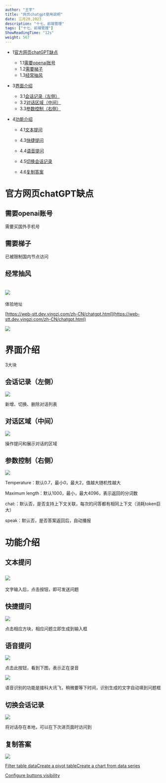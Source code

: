 ```yaml
---
author: "王宇"
title: "网页chatgpt使用说明"
date: 三月20,2023
description: "十七、前端管理"
tags: ["十七、前端管理"]
ShowReadingTime: "12s"
weight: 567
---
```

*   1[官方网页chatGPT缺点](#id-网页chatgpt使用说明-官方网页chatGPT缺点)
    *   1.1[需要openai账号](#id-网页chatgpt使用说明-需要openai账号)
    *   1.2[需要梯子](#id-网页chatgpt使用说明-需要梯子)
    *   1.3[经常抽风](#id-网页chatgpt使用说明-经常抽风)

*   3[界面介绍](#id-网页chatgpt使用说明-界面介绍)
    *   3.1[会话记录（左侧）](#id-网页chatgpt使用说明-会话记录（左侧）)
    *   3.2[对话区域（中间）](#id-网页chatgpt使用说明-对话区域（中间）)
    *   3.3[参数控制（右侧）](#id-网页chatgpt使用说明-参数控制（右侧）)
*   4[功能介绍](#id-网页chatgpt使用说明-功能介绍)
    *   4.1[文本提问](#id-网页chatgpt使用说明-文本提问)
    
    *   4.3[快捷提问](#id-网页chatgpt使用说明-快捷提问)
    *   4.4[语音提问](#id-网页chatgpt使用说明-语音提问)
    *   4.5[切换会话记录](#id-网页chatgpt使用说明-切换会话记录)
    *   4.6[复制答案](#id-网页chatgpt使用说明-复制答案)

  

官方网页chatGPT缺点
=============

  

需要openai账号
----------

需要买国外手机号

需要梯子
----

已被限制国内节点访问

经常抽风
----

![](/download/attachments/97893082/image2023-3-20_9-47-3.png?version=1&modificationDate=1679276823300&api=v2)
=============================================================================================================

  

  

  

体验地址

[https://web-stt.dev.yingzi.com/zh-CN/chatgpt.html](https://web-stt.dev.yingzi.com/zh-CN/chatgpt.html)

  

![](/download/attachments/97893082/image2023-3-17_16-27-11.png?version=1&modificationDate=1679041631311&api=v2)

  

  

界面介绍
====

3大块

会话记录（左侧）
--------

![](/download/attachments/97893082/image2023-3-17_16-39-41.png?version=1&modificationDate=1679042381525&api=v2)

新增、切换、删除对话列表

对话区域（中间）
--------

![](/download/attachments/97893082/image2023-3-17_16-40-36.png?version=1&modificationDate=1679042436748&api=v2)

操作提问和展示对话的区域

参数控制（右侧）
--------

![](/download/thumbnails/97893082/image2023-3-17_16-41-32.png?version=1&modificationDate=1679042492175&api=v2)

Temperature：默认0.7，最小0，最大2，值越大随机性越大

Maximum length：默认1000，最小，最大4096，表示返回的分词数

chat:：默认否，是否支持上下文关联，每次的问答都有相同上下文（消耗token巨大）

speak：默认否，是否答案返回后，自动播报

功能介绍
====

文本提问
----

![](/download/attachments/97893082/image2023-3-17_16-29-25.png?version=1&modificationDate=1679041765481&api=v2)
---------------------------------------------------------------------------------------------------------------

文字输入后，点击按钮，即可发送问题

  

快捷提问
----

![](/download/thumbnails/97893082/image2023-3-17_16-31-2.png?version=1&modificationDate=1679041862226&api=v2)

点击相应方块，相应问题立即生成到输入框

  

语音提问
----

![](/download/attachments/97893082/image2023-3-17_16-32-33.png?version=1&modificationDate=1679041953696&api=v2)

点击此按钮，看到下图，表示正在录音

![](/download/thumbnails/97893082/image2023-3-17_16-33-51.png?version=1&modificationDate=1679042031509&api=v2)

语音识别的功能是接科大讯飞，稍微要等下时间，识别生成的文字自动填到问题框

  

切换会话记录
------

![](/download/thumbnails/97893082/image2023-3-17_16-36-31.png?version=1&modificationDate=1679042191724&api=v2)

将对话存在本地，可以在下次进页面时访问到

  

复制答案
----

![](/download/attachments/97893082/image2023-3-17_16-50-34.png?version=1&modificationDate=1679043034982&api=v2)

  

  

  

[Filter table data](#)[Create a pivot table](#)[Create a chart from data series](#)

[Configure buttons visibility](/users/tfac-settings.action)